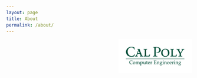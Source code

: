 ```yaml
---
layout: page
title: About
permalink: /about/
---
```

<div style="float:right;"><a href="https://cpe.calpoly.edu/"><img src="/images/capstone.png" alt="CalPolyComputerEngineering" width="200"/></a></div>

